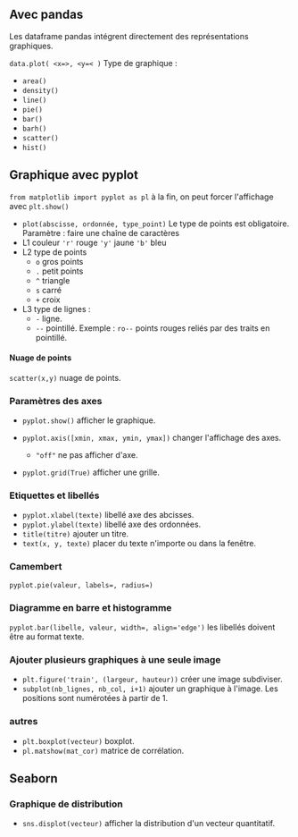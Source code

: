 ## Avec pandas

Les dataframe pandas intégrent directement des représentations graphiques.

`data.plot( <x=>, <y=< )`
Type de graphique :
* `area()`
* `density()`
* `line()`
* `pie()`
* `bar()`
* `barh()`
* `scatter()`
* `hist()`

## Graphique avec pyplot

`from matplotlib import pyplot as pl`
à la fin, on peut forcer l'affichage avec `plt.show()`

* `plot(abscisse, ordonnée, type_point)` Le type de points est obligatoire.
Paramètre : faire une chaîne de caractères 
* L1 couleur `'r'` rouge `'y'` jaune `'b'` bleu
* L2 type de points 
	* `o` gros points
	* `.` petit points 
	* `^` triangle
	* `s` carré
	* `+` croix
* L3 type de lignes :
	* `-` ligne.
	* `--` pointillé.
Exemple : `ro--` points rouges reliés par des traits en pointillé.

#### Nuage de points

`scatter(x,y)` nuage de points.

### Paramètres des axes

* `pyplot.show()` afficher le graphique.
* `pyplot.axis([xmin, xmax, ymin, ymax])` changer l'affichage des axes. 
	* `"off"` ne pas afficher d'axe. 	

* `pyplot.grid(True)` afficher une grille.

### Etiquettes et libellés

* `pyplot.xlabel(texte)` libellé axe des abcisses.
* `pyplot.ylabel(texte)` libellé axe des ordonnées.
* `title(titre)` ajouter un titre.
* `text(x, y, texte)` placer du texte n'importe ou dans la fenêtre.

### Camembert 

`pyplot.pie(valeur, labels=, radius=)`

### Diagramme en barre et histogramme

`pyplot.bar(libelle, valeur, width=, align='edge')` les libellés doivent être au format texte.

### Ajouter plusieurs graphiques à une seule image

* `plt.figure('train', (largeur, hauteur))` créer une image subdiviser.
* `subplot(nb_lignes, nb_col, i+1)` ajouter un graphique à l'image. Les  positions sont numérotées à partir de 1.

### autres

* `plt.boxplot(vecteur)` boxplot.
* `pl.matshow(mat_cor)` matrice de corrélation.

## Seaborn

### Graphique de distribution

* `sns.displot(vecteur)` afficher la distribution d'un vecteur quantitatif.
